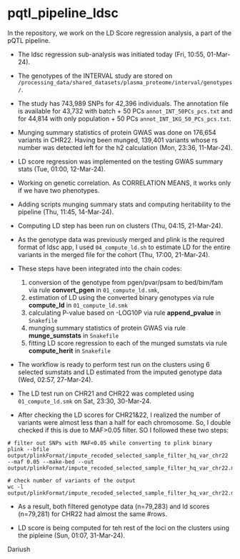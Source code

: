 # pqtl_pipeline_ldsc
In the repository, we work on the LD Score regression analysis, a part of the pQTL pipeline.

- The ldsc regression sub-analysis was initiated today (Fri, 10:55, 01-Mar-24).

- The genotypes of the INTERVAL study are stored on `/processing_data/shared_datasets/plasma_proteome/interval/genotypes/`.

- The study has 743,989 SNPs for 42,396 individuals. The annotation file is available for 43,732 with batch + 50 PCs `annot_INT_50PCs_pcs.txt` and for 44,814 with only population + 50 PCs `annot_INT_1KG_50_PCs_pcs.txt`.

- Munging summary statistics of protein GWAS was done on 176,654 variants in CHR22. Having been munged, 139,401 variants whose rs number was detected left for the h2 calculation (Mon, 23:36, 11-Mar-24).

- LD score regression was implemented on the testing GWAS summary stats (Tue, 01:00, 12-Mar-24).

- Working on genetic correlation. As CORRELATION MEANS, it works only if we have two phenotypes.

- Adding scripts munging summary stats and computing heritability to the pipeline (Thu, 11:45, 14-Mar-24).

- Computing LD step has been run on clusters (Thu, 04:15, 21-Mar-24).

- As the genotype data was previously merged and plink is the required format of ldsc app, I used `04_compute_ld.sh` to estimate LD for the entire variants in the merged file for the cohort (Thu, 17:00, 21-Mar-24). 

- These steps have been integrated into the chain codes:
    1. conversion of the genotype from pgen/pvar/psam to bed/bim/fam via rule **convert_pgen** in `01_compute_ld.smk`,
    2. estimation of LD using the converted binary genotypes via rule **compute_ld** in `01_compute_ld.smk`
    3. calculating P-value based on -LOG10P via rule **append_pvalue** in `Snakefile`
    4. munging summary statistics of protein GWAS via rule **munge_sumstats** in `Snakefile`
    5. fitting LD score regression to each of the munged  sumstats via rule **compute_herit** in `Snakefile` 

- The workflow is ready to perform test run on the clusters using 6 selected sumstats and LD estimated from the imputed genotype data (Wed, 02:57, 27-Mar-24).

- The LD test run on CHR21 and CHR22 was completed using `01_compute_ld.smk` on Sat, 23:30, 30-Mar-24.

- After checking the LD scores for CHR21&22, I realized the number of variants were almost less than a half for each chromosome. So, I double checked if this is due to MAF>0.05 filter. SO I followed these two steps:

```{bash}
# filter out SNPs with MAF<0.05 while converting to plink binary
plink --bfile  output/plinkFormat/impute_recoded_selected_sample_filter_hq_var_chr22 --maf 0.05 --make-bed --out output/plinkFormat/impute_recoded_selected_sample_filter_hq_var_chr22.maf05

# check number of variants of the output
wc -l output/plinkFormat/impute_recoded_selected_sample_filter_hq_var_chr22.maf05.bim

```

- As a result, both filtered genotype data (n=79,283) and ld scores (n=79,281) for CHR22 had almost the same #rows. 

- LD score is being computed for teh rest of the loci on the clusters using the pipleine (Sun, 01:07, 31-Mar-24).

Dariush
